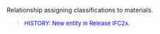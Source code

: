 ﻿Relationship assigning classifications to materials.

> <font color="#0000FF" size="-1">HISTORY: New entity in Release IFC2x.</font>
>
